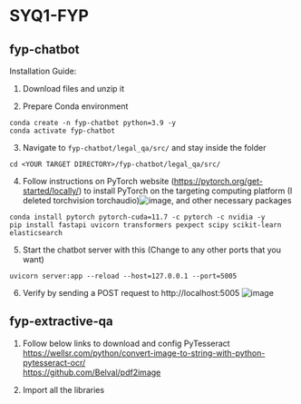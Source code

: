 # SYQ1-FYP
## fyp-chatbot
Installation Guide:

1. Download files and unzip it

2. Prepare Conda environment
```
conda create -n fyp-chatbot python=3.9 -y
conda activate fyp-chatbot
```

3. Navigate to `fyp-chatbot/legal_qa/src/` and stay inside the folder
```
cd <YOUR TARGET DIRECTORY>/fyp-chatbot/legal_qa/src/
```

4. Follow instructions on PyTorch website (https://pytorch.org/get-started/locally/) to install PyTorch on the targeting computing platform (I deleted torchvision torchaudio)![image](https://user-images.githubusercontent.com/41886378/212022373-773f2086-13c7-4f5f-bd36-f105d4e1aa44.png), and other necessary packages

```
conda install pytorch pytorch-cuda=11.7 -c pytorch -c nvidia -y
pip install fastapi uvicorn transformers pexpect scipy scikit-learn elasticsearch
```

5. Start the chatbot server with this (Change to any other ports that you want)
```
uvicorn server:app --reload --host=127.0.0.1 --port=5005
```

6. Verify by sending a POST request to http://localhost:5005 ![image](https://user-images.githubusercontent.com/41886378/212052304-4a1536ef-b845-4232-87db-906ec12f1ee4.png)

## fyp-extractive-qa
1. Follow below links to download and config PyTesseract
https://wellsr.com/python/convert-image-to-string-with-python-pytesseract-ocr/  
https://github.com/Belval/pdf2image  

2. Import all the libraries  
